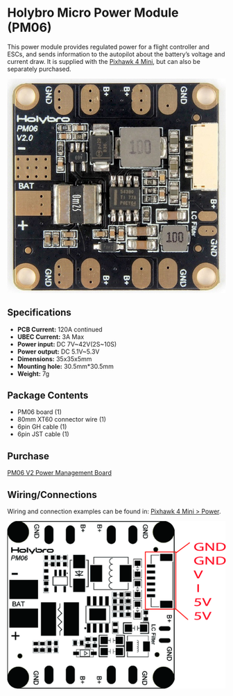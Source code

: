 # Holybro Micro Power Module (PM06)

This power module provides regulated power for a flight controller and ESCs, and sends information to the autopilot about the battery’s voltage and current draw.
It is supplied with the [Pixhawk 4 Mini](../flight_controller/pixhawk4_mini.md), but can also be separately purchased.

![PM06](../../assets/hardware/power_module/holybro_pm06/pm06_hero.jpg)
 

## Specifications

- **PCB Current:** 120A continued
- **UBEC Current:** 3A Max
- **Power input:** DC 7V~42V(2S~10S)
- **Power output:** DC 5.1V~5.3V
- **Dimensions:** 35x35x5mm
- **Mounting hole:** 30.5mm*30.5mm
- **Weight:** 7g

## Package Contents

- PM06 board (1)
- 80mm XT60 connector wire (1)
- 6pin GH cable (1)
- 6pin JST cable (1)


## Purchase

[PM06 V2 Power Management Board](https://shop.holybro.com/micro-power-module-pm06_p1036.html) 


## Wiring/Connections

Wiring and connection examples can be found in: [Pixhawk 4 Mini > Power](../assembly/quick_start_pixhawk4_mini.md#power).

![PM06 Pin Map](../../assets/hardware/power_module/holybro_pm06/pm06_pin_map.jpg)

